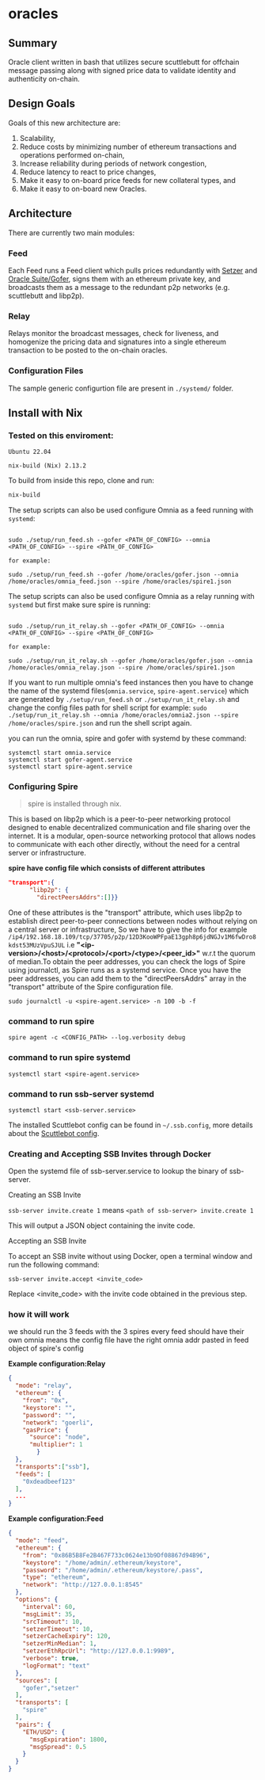 # oracles

## Summary

Oracle client written in bash that utilizes secure scuttlebutt for offchain message passing along with signed price data to validate identity and authenticity on-chain.

## Design Goals

Goals of this new architecture are:

1. Scalability,
2. Reduce costs by minimizing number of ethereum transactions and operations performed on-chain,
3. Increase reliability during periods of network congestion,
4. Reduce latency to react to price changes,
5. Make it easy to on-board price feeds for new collateral types, and
6. Make it easy to on-board new Oracles.

## Architecture

There are currently two main modules:

### Feed

Each Feed runs a Feed client which pulls prices redundantly with [Setzer]() and [Oracle Suite/Gofer](https://github.com/chronicleprotocol/oracle-suite), signs them with an ethereum private key, and broadcasts them as a message to the redundant p2p networks (e.g. scuttlebutt and libp2p).

### Relay

Relays monitor the broadcast messages, check for liveness, and homogenize the pricing data and signatures into a single ethereum transaction to be posted to the on-chain oracles.

### Configuration Files
The sample generic configurtion file are present in `./systemd/` folder.

## Install with Nix

### Tested on this enviroment:
  ```
  Ubuntu 22.04

  nix-build (Nix) 2.13.2
  ```

To build from inside this repo, clone and run:

```sh
nix-build
```

The setup scripts can also be used configure Omnia as a feed running with `systemd`:

```

sudo ./setup/run_feed.sh --gofer <PATH_OF_CONFIG> --omnia <PATH_OF_CONFIG> --spire <PATH_OF_CONFIG>

for example:

sudo ./setup/run_feed.sh --gofer /home/oracles/gofer.json --omnia /home/oracles/omnia_feed.json --spire /home/oracles/spire1.json

```

The setup scripts can also be used configure Omnia as a relay running with `systemd` but first make sure spire is running:
```

sudo ./setup/run_it_relay.sh --gofer <PATH_OF_CONFIG> --omnia <PATH_OF_CONFIG> --spire <PATH_OF_CONFIG>

for example:

sudo ./setup/run_it_relay.sh --gofer /home/oracles/gofer.json --omnia /home/oracles/omnia_relay.json --spire /home/oracles/spire1.json

```


If you want to run multiple omnia's feed instances then you have to change the name of the systemd files(`omnia.service`, `spire-agent.service`) which are generated by `./setup/run_feed.sh` or ```./setup/run_it_relay.sh``` and change the config files path for shell script for example: ```sudo ./setup/run_it_relay.sh --omnia /home/oracles/omnia2.json --spire /home/oracles/spire.json``` and run the shell script again.

you can run the omnia, spire and gofer with systemd by these command:
```
systemctl start omnia.service
systemctl start gofer-agent.service
systemctl start spire-agent.service
```

### Configuring Spire

>spire is installed through nix.

This is based on libp2p which is a peer-to-peer networking protocol designed to enable decentralized communication and file sharing over the internet. It is a modular, open-source networking protocol that allows nodes to communicate with each other directly, without the need for a central server or infrastructure.

**spire have config file which consists of different attributes**
```json 
"transport":{
      "libp2p": {
        "directPeersAddrs":[]}}
  ```

 One of these attributes is the "transport" attribute, which uses libp2p to establish direct peer-to-peer connections between nodes without relying on a central server or infrastructure, So we have to give the info for example `/ip4/192.168.18.109/tcp/37705/p2p/12D3KooWPFpaE13gph8p6jdNGJv1M6fwDro8kdst53MUzVpuSJUL` i.e **"\<ip-version>/\<host>/\<protocol>/\<port>/\<type>/\<peer_id>"** w.r.t the quorum of median.To obtain the peer addresses, you can check the logs of Spire using journalctl, as Spire runs as a systemd service. Once you have the peer addresses, you can add them to the "directPeersAddrs" array in the "transport" attribute of the Spire configuration file.

```
sudo journalctl -u <spire-agent.service> -n 100 -b -f
```

### command to run spire
```
spire agent -c <CONFIG_PATH> --log.verbosity debug
```
### command to run spire systemd
```
systemctl start <spire-agent.service>

```

### command to run ssb-server systemd
```
systemctl start <ssb-server.service>

```

The installed Scuttlebot config can be found in `~/.ssb.config`, more details
about the [Scuttlebot config](https://github.com/ssbc/ssb-config#configuration).

### Creating and Accepting SSB Invites through Docker

Open the systemd file of ssb-server.service to lookup the binary of ssb-server.

Creating an SSB Invite

`ssb-server invite.create 1` means `<path of ssb-server> invite.create 1`

This will output a JSON object containing the invite code.

Accepting an SSB Invite

To accept an SSB invite without using Docker, open a terminal window and run the following command:

`ssb-server invite.accept <invite_code>`

Replace <invite_code> with the invite code obtained in the previous step.


### how it will work

 we should run the 3 feeds with the 3 spires 
 every feed should have their own omnia
 means the config file have the right omnia addr pasted in feed object of spire's config


**Example configuration:Relay**

```json
{
  "mode": "relay",
  "ethereum": {
    "from": "0x",
    "keystore": "",
    "password": "",
    "network": "goerli",
    "gasPrice": {
      "source": "node",
      "multiplier": 1
		}
  },
  "transports":["ssb"],
  "feeds": [
    "0xdeadbeef123"
  ],
  ...
}
```

**Example configuration:Feed**
```json
{
  "mode": "feed",
  "ethereum": {
    "from": "0x86B5B8Fe2B467F733c0624e13b9Df08867d94B96",
    "keystore": "/home/admin/.ethereum/keystore",
    "password": "/home/admin/.ethereum/keystore/.pass",
    "type": "ethereum",
    "network": "http://127.0.0.1:8545"
  },
  "options": {
    "interval": 60,
    "msgLimit": 35,
    "srcTimeout": 10,
    "setzerTimeout": 10,
    "setzerCacheExpiry": 120,
    "setzerMinMedian": 1,
    "setzerEthRpcUrl": "http://127.0.0.1:9989",
    "verbose": true,
    "logFormat": "text"
  },
  "sources": [
    "gofer","setzer"
  ],
  "transports": [
    "spire"
  ],
  "pairs": {
    "ETH/USD": {
      "msgExpiration": 1800,
      "msgSpread": 0.5
    }
  }
}
```
